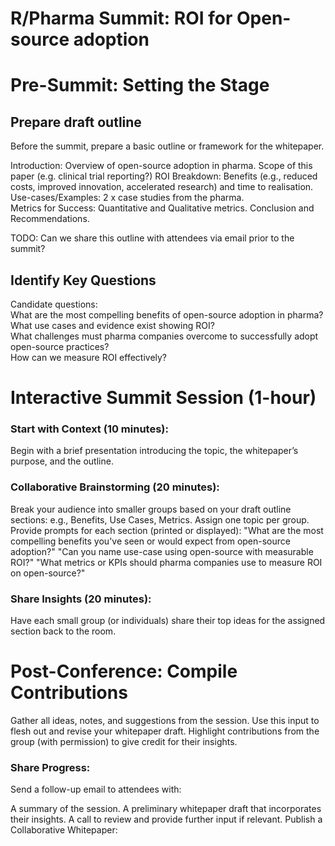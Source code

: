
# R/Pharma Summit: ROI for Open-source adoption


# Pre-Summit: Setting the Stage

## Prepare draft outline

Before the summit, prepare a basic outline or framework for the whitepaper. 

Introduction: Overview of open-source adoption in pharma. Scope of this paper (e.g. clinical trial reporting?)
ROI Breakdown: Benefits (e.g., reduced costs, improved innovation, accelerated research) and time to realisation. 
Use-cases/Examples: 2 x case studies from the pharma.  
Metrics for Success: Quantitative and Qualitative metrics. 
Conclusion and Recommendations.

TODO: Can we share this outline with attendees via email prior to the summit? 

## Identify Key Questions

Candidate questions:   
What are the most compelling benefits of open-source adoption in pharma?  
What use cases and evidence exist showing ROI?  
What challenges must pharma companies overcome to successfully adopt open-source practices?  
How can we measure ROI effectively?  

# Interactive Summit Session (1-hour)

### Start with Context (10 minutes):

Begin with a brief presentation introducing the topic, the whitepaper’s purpose, and the outline.

### Collaborative Brainstorming (20 minutes):

Break your audience into smaller groups based on your draft outline sections: e.g., Benefits, Use Cases, Metrics. Assign one topic per group.
Provide prompts for each section (printed or displayed):
"What are the most compelling benefits you've seen or would expect from open-source adoption?"
"Can you name use-case using open-source with measurable ROI?"
"What metrics or KPIs should pharma companies use to measure ROI on open-source?"


### Share Insights (20 minutes):

Have each small group (or individuals) share their top ideas for the assigned section back to the room.

# Post-Conference: Compile Contributions

Gather all ideas, notes, and suggestions from the session. Use this input to flesh out and revise your whitepaper draft. Highlight contributions from the group (with permission) to give credit for their insights.

### Share Progress:

Send a follow-up email to attendees with:

A summary of the session.
A preliminary whitepaper draft that incorporates their insights.
A call to review and provide further input if relevant.
Publish a Collaborative Whitepaper:





